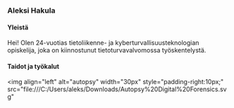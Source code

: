 ### Aleksi Hakula

#### Yleistä
Hei! Olen 24-vuotias tietoliikenne- ja kyberturvallisuusteknologian opiskelija, joka on kiinnostunut tietoturvavalvomossa työskentelystä. 
#### Taidot ja työkalut
<img align="left" alt="autopsy" width="30px" style="padding-right:10px;" src="file:///C:/Users/aleks/Downloads/Autopsy%20Digital%20Forensics.svg"


<!--
**ajhaku/ajhaku** is a ✨ _special_ ✨ repository because its `README.md` (this file) appears on your GitHub profile.

Here are some ideas to get you started:

- 🔭 I’m currently working on ...
- 🌱 I’m currently learning ...
- 👯 I’m looking to collaborate on ...
- 🤔 I’m looking for help with ...
- 💬 Ask me about ...
- 📫 How to reach me: ...
- 😄 Pronouns: ...
- ⚡ Fun fact: ...
-->
